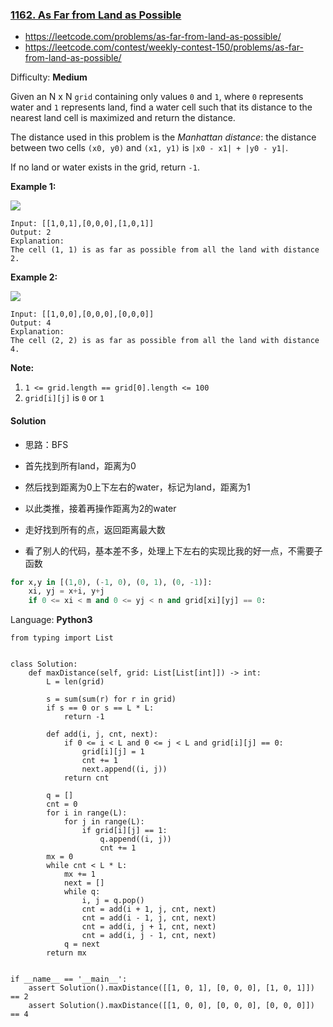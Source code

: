 ### [1162\. As Far from Land as Possible](https://leetcode.com/contest/weekly-contest-150/problems/as-far-from-land-as-possible/)
- https://leetcode.com/problems/as-far-from-land-as-possible/
- https://leetcode.com/contest/weekly-contest-150/problems/as-far-from-land-as-possible/


Difficulty: **Medium**

Given an N x N `grid` containing only values `0` and `1`, where `0` represents water and `1` represents land, find a water cell such that its distance to the nearest land cell is maximized and return the distance.

The distance used in this problem is the _Manhattan distance_: the distance between two cells `(x0, y0)` and `(x1, y1)` is `|x0 - x1| + |y0 - y1|`.

If no land or water exists in the grid, return `-1`.

**Example 1:**

**![](https://assets.leetcode.com/uploads/2019/05/03/1336_ex1.JPG)**

```
Input: [[1,0,1],[0,0,0],[1,0,1]]
Output: 2
Explanation: 
The cell (1, 1) is as far as possible from all the land with distance 2.
```

**Example 2:**

**![](https://assets.leetcode.com/uploads/2019/05/03/1336_ex2.JPG)**

```
Input: [[1,0,0],[0,0,0],[0,0,0]]
Output: 4
Explanation: 
The cell (2, 2) is as far as possible from all the land with distance 4.
```

<span style="display: inline;">**Note:**</span>

1.  <span style="display: inline;">`1 <= grid.length == grid[0].length <= 100`</span>
2.  <span style="display: inline;">`grid[i][j]` is `0` or `1`</span>

#### Solution
- 思路：BFS
- 首先找到所有land，距离为0
- 然后找到距离为0上下左右的water，标记为land，距离为1
- 以此类推，接着再操作距离为2的water
- 走好找到所有的点，返回距离最大数

- 看了别人的代码，基本差不多，处理上下左右的实现比我的好一点，不需要子函数
```python
for x,y in [(1,0), (-1, 0), (0, 1), (0, -1)]:
    xi, yj = x+i, y+j
    if 0 <= xi < m and 0 <= yj < n and grid[xi][yj] == 0:
```


Language: **Python3**

```python3
from typing import List
​
​
class Solution:
    def maxDistance(self, grid: List[List[int]]) -> int:
        L = len(grid)
​
        s = sum(sum(r) for r in grid)
        if s == 0 or s == L * L:
            return -1
​
        def add(i, j, cnt, next):
            if 0 <= i < L and 0 <= j < L and grid[i][j] == 0:
                grid[i][j] = 1
                cnt += 1
                next.append((i, j))
            return cnt
​
        q = []
        cnt = 0
        for i in range(L):
            for j in range(L):
                if grid[i][j] == 1:
                    q.append((i, j))
                    cnt += 1
        mx = 0
        while cnt < L * L:
            mx += 1
            next = []
            while q:
                i, j = q.pop()
                cnt = add(i + 1, j, cnt, next)
                cnt = add(i - 1, j, cnt, next)
                cnt = add(i, j + 1, cnt, next)
                cnt = add(i, j - 1, cnt, next)
            q = next
        return mx
​
​
if __name__ == '__main__':
    assert Solution().maxDistance([[1, 0, 1], [0, 0, 0], [1, 0, 1]]) == 2
    assert Solution().maxDistance([[1, 0, 0], [0, 0, 0], [0, 0, 0]]) == 4
​
```